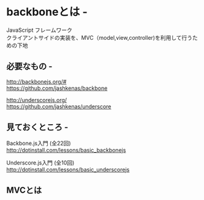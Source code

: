 # backboneとは - 

JavaScript フレームワーク  
クライアントサイドの実装を、MVC（model,view,controller)を利用して行うための下地　　


## 必要なもの - 

http://backbonejs.org/#  
https://github.com/jashkenas/backbone  

http://underscorejs.org/  
https://github.com/jashkenas/underscore  


## 見ておくところ -

Backbone.js入門 (全22回)  
http://dotinstall.com/lessons/basic_backbonejs  

Underscore.js入門 (全10回)  
http://dotinstall.com/lessons/basic_underscorejs  

## MVCとは




